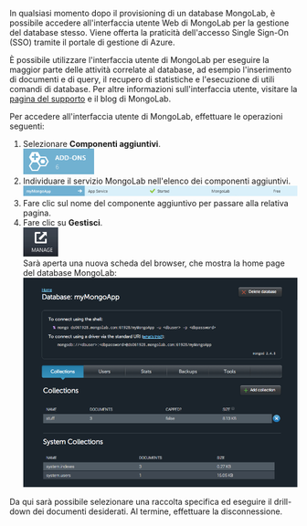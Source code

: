 In qualsiasi momento dopo il provisioning di un database MongoLab, è possibile accedere all'interfaccia utente Web di MongoLab per la gestione del database stesso. Viene offerta la praticità dell'accesso Single Sign-On (SSO) tramite il portale di gestione di Azure.

È possibile utilizzare l'interfaccia utente di MongoLab per eseguire la maggior parte delle attività correlate al database, ad esempio l'inserimento di documenti e di query, il recupero di statistiche e l'esecuzione di utili comandi di database. Per altre informazioni sull'interfaccia utente, visitare la [pagina del supporto][] e il blog di MongoLab.

Per accedere all'interfaccia utente di MongoLab, effettuare le operazioni seguenti:

1.  Selezionare **Componenti aggiuntivi**.  
    ![AddonsButton][]
2.  Individuare il servizio MongoLab nell'elenco dei componenti aggiuntivi.  
    ![MongolabEntry][]
3.  Fare clic sul nome del componente aggiuntivo per passare alla relativa pagina.  
4.  Fare clic su **Gestisci**.  
    ![ManageButton][]  
    Sarà aperta una nuova scheda del browser, che mostra la home page del database MongoLab:  
    ![DbHome][]

Da qui sarà possibile selezionare una raccolta specifica ed eseguire il drill-down dei documenti desiderati. Al termine, effettuare la disconnessione.

  [pagina del supporto]: http://support.mongolab.com
  [AddonsButton]: ./media/howto-access-mongolab-ui/button-addons.png
  [MongolabEntry]: ./media/howto-access-mongolab-ui/entry-mongolabaddon.png
  [ManageButton]: ./media/howto-access-mongolab-ui/button-manage.png
  [DbHome]: ./media/howto-access-mongolab-ui/screen-mongolab_dblanding.png
